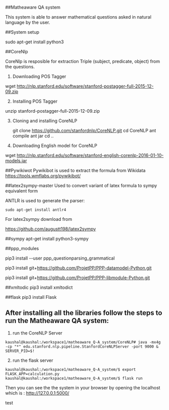 ##Matheaware QA system

This system is able to answer mathematical questions asked in natural language by the user.


##System setup

sudo apt-get install python3

##CoreNlp

CoreNlp is resposible for extraction Triple (subject, predicate, object) from the questions.

1)  Downloading POS Tagger


wget http://nlp.stanford.edu/software/stanford-postagger-full-2015-12-09.zip

2)  Installing POS Tagger


unzip stanford-postagger-full-2015-12-09.zip

3)  Cloning and installing CoreNLP


    git clone https://github.com/stanfordnlp/CoreNLP.git
    cd CoreNLP
    ant compile
    ant jar
    cd ..
4) Downloading English model for CoreNLP


wget http://nlp.stanford.edu/software/stanford-english-corenlp-2016-01-10-models.jar

##Pywikiwot
Pywikibot is used to extract the formula from Wikidata
https://tools.wmflabs.org/pywikibot/

##latex2sympy-master
Used to convert variant of latex formula to sympy equivalent form


ANTLR is used to generate the parser:

    sudo apt-get install antlr4
For latex2sympy download from

https://github.com/augustt198/latex2sympy

##sympy
apt-get install python3-sympy

##ppp_modules

pip3 install --user ppp_questionparsing_grammatical

pip3 install git+https://github.com/ProjetPP/PPP-datamodel-Python.git

pip3 install git+https://github.com/ProjetPP/PPP-libmodule-Python.git

##xmltodic
pip3 install xmltodict

##flask
pip3 install Flask

## After installing all the libraries follow the steps to run the Matheaware QA system:
1) run the CoreNLP Server
```
kaushal@kaushal:/workspace1/matheaware_Q-A_system/CoreNLP# java -mx4g -cp "*" edu.stanford.nlp.pipeline.StanfordCoreNLPServer -port 9000 &
SERVER_PID=$!
```
2) run the flask server
```
kaushal@kaushal:/workspace1/matheaware_Q-A_system/$ export FLASK_APP=calculation.py
kaushal@kaushal:/workspace1/matheaware_Q-A_system/$ flask run
```
Then you can see the the system in your browser by opening the localhost which is : http://127.0.0.1:5000/

test